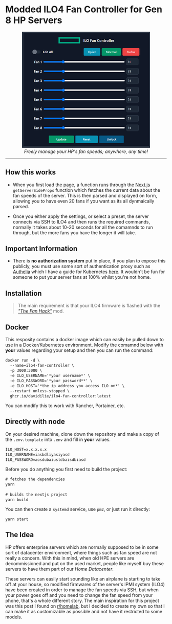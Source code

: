 # Modded ILO4 Fan Controller for Gen 8 HP Servers

<p align="center">
  <img width="400" src="readme/showcase.png">
  <br>
  <i>Freely manage your HP's fan speeds; anywhere, any time!</i>
</p>

---

## How this works

-   When you first load the page, a function runs through the [Next.js](https://nextjs.org/) `getServerSideProps` function which fetches the current data about the fan speeds of the server. This is then parsed and displayed on form, allowing you to have even 20 fans if you want as its all dynmaically parsed.

-   Once you either apply the settings, or select a preset, the server connects via SSH to ILO4 and then runs the required commands, normally it takes about 10-20 seconds for all the comamnds to run through, but the more fans you have the longer it will take.

## Important Information

-   There is **no authorization system** put in place, if you plan to expose this publicly, you must use some sort of authentication proxy such as [Authelia](https://github.com/authelia/authelia) which I have a guide for Kubernetes [here](https://github.com/DavidIlie/kubernetes-setup/tree/master/8%20-%20authelia). It wouldn't be fun for someone to put your server fans at 100% whilst you're not home.

## Installation

> The main requirement is that your ILO4 firmware is flashed with the _["The Fan Hack"](https://www.reddit.com/r/homelab/comments/hix44v/silence_of_the_fans_pt_2_hp_ilo_4_273_now_with/)_ mod.

## Docker

This resposity contains a docker image which can easily be pulled down to use in a Docker/Kubernetes environment. Modify the comamnd below with **your** values regarding your setup and then you can run the command:

```shell
docker run -d \
  --name=ilo4-fan-controller \
  -p 3000:3000 \
  -e ILO_USERNAME='*your username*' \
  -e ILO_PASSWORD='*your password**' \
  -e ILO_HOST='*the ip address you access ILO on*' \
  --restart unless-stopped \
  ghcr.io/davidilie/ilo4-fan-controller:latest
```

You can modify this to work with Rancher, Portainer, etc.

## Directly with node

On your desired machine, clone down the repository and make a copy of the `.env.template` into `.env` and fill in **your** values.

```env
ILO_HOST=x.x.x.x.x
ILO_USERNAME=iasbdliyasiyasd
ILO_PASSWORD=aosdubaiusldbaisdbiasd
```

Before you do anything you first need to build the project:

```shell
# fetches the dependencies
yarn

# builds the nextjs project
yarn build
```

You can then create a `systemd` service, use `pm2`, or just run it directly:

```shell
yarn start
```

## The Idea

HP offers enterprise servers which are normally supposed to be in some sort of datacenter environment, where things such as fan speed are not really a concern. With this in mind, when old HPE servers are decommissioned and put on the used market, people like myself buy these servers to have them part of our _Home Datacenter_.

These servers can easily start sounding like an airplane is starting to take off at your house, so modified firmwares of the server's IPMI system (ILO4) have been created in order to manage the fan speeds via SSH, but when your power goes off and you need to change the fan speed from your phone, that's a whole different story. The main inspiration for this project was this post I found on [r/homelab](https://www.reddit.com/r/homelab/comments/rcel73/i_created_a_web_page_to_manage_the_fans_of_my/), but I decided to create my own so that I can make it as customizable as possible and not have it restricted to some models.
